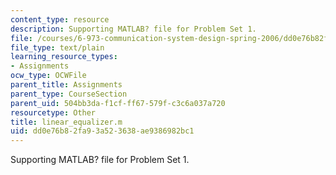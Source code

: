 ```yaml
---
content_type: resource
description: Supporting MATLAB? file for Problem Set 1.
file: /courses/6-973-communication-system-design-spring-2006/dd0e76b82fa93a523638ae9386982bc1_linear_equalizer.m
file_type: text/plain
learning_resource_types:
- Assignments
ocw_type: OCWFile
parent_title: Assignments
parent_type: CourseSection
parent_uid: 504bb3da-f1cf-ff67-579f-c3c6a037a720
resourcetype: Other
title: linear_equalizer.m
uid: dd0e76b8-2fa9-3a52-3638-ae9386982bc1
---
```

Supporting MATLAB? file for Problem Set 1.